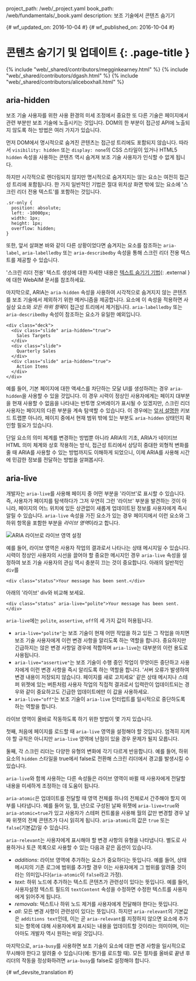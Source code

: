 project_path: /web/_project.yaml
book_path: /web/fundamentals/_book.yaml
description: 보조 기술에서 콘텐츠 숨기기


{# wf_updated_on: 2016-10-04 #}
{# wf_published_on: 2016-10-04 #}

# 콘텐츠 숨기기 및 업데이트 {: .page-title }

{% include "web/_shared/contributors/megginkearney.html" %}
{% include "web/_shared/contributors/dgash.html" %}
{% include "web/_shared/contributors/aliceboxhall.html" %}

## aria-hidden

보조 기술 사용자를 위한 사용 환경의 미세 조정에서 중요한 또 다른 기술은
페이지에서 관련 부분만 보조 기술에 노출시키는
것입니다. DOM의 한 부분이 접근성 API에 노출되지 않도록
하는 방법은 여러 가지가 있습니다.

먼저 DOM에서 명시적으로 숨겨진 콘텐츠는 접근성 트리에도
포함되지 않습니다. 따라서 `visibility:
hidden` 또는 `display: none`의 CSS 스타일이 있거나 HTML5 `hidden` 속성을 사용하는 콘텐츠 역시
숨겨져 보조 기술 사용자가 인식할 수 없게 됩니다.

하지만 시각적으로 렌더링되지 않지만 명시적으로 숨겨지지는 않는 요소는
여전히 접근성 트리에 포함됩니다. 한 가지 일반적인 기법은 절대 위치상 화면 밖에 있는 요소에
'스크린 리더 전용 텍스트'를 포함하는 것입니다.


    .sr-only {
      position: absolute;
      left: -10000px;
      width: 1px;
      height: 1px;
      overflow: hidden;
    }
    

또한, 앞서 살펴본 바와 같이 다른 상황이었다면 숨겨지는 요소를
참조하는 `aria-label`, `aria-labelledby` 또는 `aria-describedby` 속성을 통해 스크린 리더 전용 텍스트를 제공할 수
있습니다.

'스크린 리더 전용' 텍스트 생성에 대한 자세한 내용은 [텍스트 숨기기
기법](http://webaim.org/techniques/css/invisiblecontent/#techniques){: .external }에
대한 WebAIM 문서를 참조하세요.

마지막으로, ARIA는
`aria-hidden` 속성을 사용하여 시각적으로 숨겨지지 않는 콘텐츠를 보조 기술에서 제외하기 위한 메커니즘을 제공합니다.
요소에 이 속성을 적용하면 사실상 요소와 *모든 하위
항목*이 접근성 트리에서 제거됩니다. `aria-labelledby` 또는 `aria-describedby` 속성이
참조하는 요소가 유일한 예외입니다.

    <div class="deck">
      <div class="slide" aria-hidden="true">
        Sales Targets
      </div>
      <div class="slide">
        Quarterly Sales
      </div>
      <div class="slide" aria-hidden="true">
        Action Items
      </div>
    </div>

예를 들어, 기본 페이지에 대한 액세스를 차단하는 모달 UI를 생성하려는 경우 `aria-hidden`을
사용할 수 있을 것입니다. 이 경우 시력이 정상인 사용자에게는
페이지 대부분을 현재 사용할 수 없음을 나타내는 반투명 오버레이가 표시될 수 있겠지만,
스크린 리더 사용자는 페이지의 다른 부분을
계속 탐색할 수 있습니다. 이 경우에는 [앞서
설명한](/web/fundamentals/accessibility/focus/using-tabindex#modals-and-keyboard-traps) 키보드 트랩뿐 아니라,
페이지 중에서 현재 범위 밖에 있는 부분도
`aria-hidden` 상태인지 확인할 필요가 있습니다.

단일 요소의 의미 체계를 변경하는 방법뿐 아니라 ARIA의 기초, ARIA가 네이티브 HTML
의미 체계와 상호 작용하는 방식, 접근성
트리에서 상당히 중대한 외형적 변화를 줄 때 ARIA를 사용할 수 있는 방법까지도
이해하게 되었으니, 이제 ARIA를 사용해 시간에 민감한 정보를 전달하는 방법을 살펴봅시다.

## aria-live

개발자는 `aria-live`를 사용해 페이지 중 어떤 부분을 '라이브'로 표시할 수 있습니다. 즉, 사용자가 페이지를 탐색하다가 그저 우연히 그런 '라이브' 부분을
발견하는 것이 아니라, 페이지의 어느 위치에 있든 상관없이
새롭게 업데이트된 정보를 사용자에게 즉시 알릴 수 있습니다. `aria-live` 속성을
가진 요소가 있는 경우 페이지에서 이런 요소와 그 하위 항목을 포함한 부분을
*라이브 영역*이라고 합니다.

![ARIA 라이브로 라이브 영역 설정](imgs/aria-live.jpg)

예를 들어, 라이브 영역은 사용자 작업의 결과로서 나타나는
상태 메시지일 수 있습니다. 시력이 정상인 사용자의
시선을 끌어야 할 중요한 메시지인 경우
`aria-live` 속성을 설정하여 보조 기술 사용자의 관심 역시 충분히 끄는 것이 중요합니다. 아래의 일반적인 `div`를


    <div class="status">Your message has been sent.</div>
    

아래의 '라이브' div와 비교해 보세요.


    <div class="status" aria-live="polite">Your message has been sent.</div>
    

`aria-live`에는 `polite`, `assertive`, `off`의 세 가지 값이 허용됩니다.

 - `aria-live="polite"`는 보조 기술이 현재 어떤 작업을 하고 있든 그 작업을 마치면 보조 기술 사용자에게
   이런 변경 사항을 알리도록 하는 역할을 합니다. 중요하지만 긴급하지는 않은
   변경 사항일 경우에 적합하며 `aria-live`는 대부분의
   이런 용도로 사용됩니다.
 - `aria-live="assertive"`는 보조 기술이 수행 중인 작업이 무엇이든 중단하고
   사용자에게 이런 변경 사항을 즉시 알리도록 하는 역할을 합니다. '서버 오류가 발생하여
   변경 내용이 저장되지 않습니다. 페이지를 새로 고치세요' 같은
   상태 메시지나 스테퍼 위젯에 있는 버튼처럼 사용자 작업의 직접적 결과로서
   입력란이 업데이트되는 경우와 같이 중요하고도 긴급한 업데이트에만
   이 값을 사용하세요.
 - `aria-live="off"`는 보조 기술이 `aria-live` 인터럽트를 일시적으로 중단하도록 하는
   역할을 합니다.

라이브 영역이 올바로 작동하도록 하기 위한 방법이 몇 가지 있습니다.

첫째, 처음에 페이지를 로드할 때 `aria-live` 영역을 설정해야 할 것입니다.
엄격히 지켜야 할 규칙은 아니지만 `aria-live` 영역에
난점이 있을 경우 문제가 될지 모릅니다.

둘째, 각 스크린 리더는 다양한 유형의 변화에 각기 다르게
반응합니다. 예를 들어, 하위 요소의 `hidden` 스타일을 true에서 false로
전환해 스크린 리더에서 경고를 발생시킬 수 있습니다.

`aria-live`와 함께 사용하는 다른 속성들은 라이브 영역이 바뀔 때 사용자에게
전달할 내용을 미세하게 조정하는 데 도움이 됩니다.

`aria-atomic`은 업데이트를 전달할 때 영역 전체를 하나의 전체로서 간주해야 할지
여부를 나타냅니다. 예를 들어 일, 월, 년으로 구성된
날짜 위젯에 `aria-live=true`와 `aria-atomic=true`가 있고 사용자가
스테퍼 컨트롤을 사용해 월의 값만 변경할 경우
날짜 위젯의 전체 콘텐츠가 다시 읽히게 됩니다. `aria-atomic`의 값은 `true`
또는 `false`(기본값)일 수 있습니다.

`aria-relevant`는 사용자에게 표시해야 할 변경 사항의 유형을 나타냅니다.
별도로 사용하거나 토큰 목록으로 사용할 수 있는 다음과 같은 옵션이 있습니다.

 - *additions*: 라이브 영역에 추가하는 요소가 중요하다는
   뜻입니다. 예를 들어, 상태 메시지의 기존 로그에 범위를 추가할 경우
   이는 사용자에게 그 범위를 알려줄 것이라는
   의미입니다(`aria-atomic`이 `false`라고 가정).
 - *text*: 하위 노드에 추가하는 텍스트 콘텐츠가 관련성이 있다는
   뜻입니다. 예를 들어, 사용자설정 텍스트 필드의 `textContent` 속성을 수정하면
   수정한 텍스트를 사용자에게 읽어주게 됩니다.
 - *removals*: 텍스트나 하위 노드 제거를 사용자에게 전달해야 한다는
   뜻입니다.
 - *all*: 모든 변경 사항이 관련성이 있다는 뜻입니다. 하지만 `aria-relevant`의 기본값은
   `additions text`인데, 이는 곧 `aria-relevant`를 지정하지 않으면
   요소에 추가되는 항목에 대해 사용자에게 표시되는 내용을 업데이트할 것이라는 의미이며,
   이는 아마도 개발자 역시 원하는 바일 것입니다.

마지막으로, `aria-busy`를 사용하면 보조 기술이 요소에 대한 변경 사항을
일시적으로 무시해야 한다고 알려줄 수 있습니다(예: 뭔가를 로드할 때). 모든
절차를 올바로 끝낸 후 리더의 작동을 정상화하려면 `aria-busy`를 false로
설정해야 합니다.
 


{# wf_devsite_translation #}
